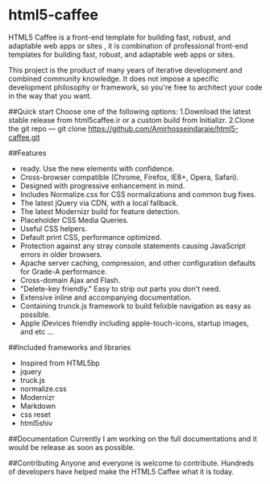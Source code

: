 html5-caffee
============

HTML5 Caffee is a front-end template for building fast, robust, and adaptable web apps or sites , it is combination of professional front-end templates for building fast, robust, and adaptable web apps or sites.

This project is the product of many years of iterative development and combined community knowledge. It does not impose a specific development philosophy or framework, so you're free to architect your code in the way that you want.

##Quick start
Choose one of the following options:
1.Download the latest stable release from html5caffee.ir or a custom build from Initializr.
2.Clone the git repo — git clone https://github.com/Amirhosseindaraie/html5-caffee.git

##Features
+ ready. Use the new elements with confidence.
+ Cross-browser compatible (Chrome, Firefox, IE8+, Opera, Safari).
+ Designed with progressive enhancement in mind.
+ Includes Normalize.css for CSS normalizations and common bug fixes.
+ The latest jQuery via CDN, with a local fallback.
+ The latest Modernizr build for feature detection.
+ Placeholder CSS Media Queries.
+ Useful CSS helpers.
+ Default print CSS, performance optimized.
+ Protection against any stray console statements causing JavaScript errors in older browsers.
+ Apache server caching, compression, and other configuration defaults for Grade-A performance.
+ Cross-domain Ajax and Flash.
+ "Delete-key friendly." Easy to strip out parts you don't need.
+ Extensive inline and accompanying documentation.
+ Containing trunck.js framework to build felixble navigation as easy as possible.
+ Apple iDevices friendly including apple-touch-icons, startup images, and etc ...

##Included frameworks and libraries
+ Inspired from HTML5bp
+ jquery
+ truck.js
+ normalize.css
+ Modernizr
+ Markdown
+ css reset
+ html5shiv

##Documentation
Currently I am working on the full documentations and it would be release as soon as possible.

##Contributing
Anyone and everyone is welcome to contribute. Hundreds of developers have helped make the HTML5 Caffee what it is today.





